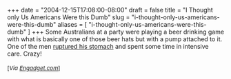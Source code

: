 +++
date = "2004-12-15T17:08:00-08:00"
draft = false
title = "I Thought only Us Americans Were this Dumb"
slug = "i-thought-only-us-americans-were-this-dumb"
aliases = [
	"i-thought-only-us-americans-were-this-dumb"
]
+++
Some Australians at a party were playing a beer drinking game with what is basically one of those beer hats but with a pump attached to it. One of the men <a target="_blank" href="http://thewest.com.au/20041215/news/general/tw-news-general-home-sto130036.html">ruptured his stomach</a> and spent some time in intensive care. Crazy!<br /> <br /><font size="2"> [<i>Via <a target="_blank" href="http://www.engadget.com/entry/1234000273023763/">Engadget.com</a></i>]</font><br />